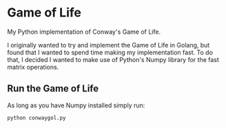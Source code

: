# Game of Life
My Python implementation of Conway's Game of Life.

I originally wanted to try and implement the Game of Life in Golang, but found that I wanted to spend time making my implementation fast.  To do that, I decided I wanted to make use of Python's Numpy library for the fast matrix operations.

## Run the Game of Life
As long as you have Numpy installed simply run:
```
python conwaygol.py
```